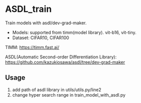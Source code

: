 # ASDL_train
Train models with asdl/dev-grad-maker.

- Models: supported from timm(model library). vit-b16, vit-tiny.
- Dataset: CIFAR10, CIFAR100

TIMM:
https://timm.fast.ai/

ASDL(Automatic Second-order Differentiation Library):
https://github.com/kazukiosawa/asdl/tree/dev-grad-maker

## Usage
  1. add path of asdl library in utils/utils.py/line2
  2. change hyper search range in train_model_with_asdl.py
 
